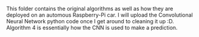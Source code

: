 This folder contains the original algorithms as well as how they are deployed on an automous Raspberry-Pi car. I will upload the Convolutional Neural Network python code once I get around to cleaning it up :D. Algorithm 4 is essentially how the CNN is used to make a prediction. 
